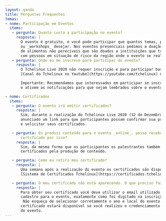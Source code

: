 ```yaml
---
layout: qanda
title: Perguntas Frequentes
temas:
- nome: Participação em Eventos
  items:
   - pergunta: Quanto custa a participação no evento?
     resposta: |
       O evento é gratuito, e você pode participar que quantos temas, palestras
       ou _workshops_ desejar. Nos eventos presenciais pedimos a doação de 2 Kg
       de alimentos não perecíveis que são doados a instituições que trabalham
       com pessoas em situação de risco da região onde o evento se realiza.
   - pergunta: Onde eu me inscrevo para participar do evento?
     resposta: |
       O Tchelinux Live 2020 não requer inscrição e para participar basta acessar o
       [Canal do Tchelinux no Youtube](https://youtube.com/tchelinux) no dia do evento.

       Importante: Recomendamos que interessados em participar se inscrevam no canal
       e ativem as notificações para que sejam lembrados sobre o evento.

- nome: Certificados
  items:
   - pergunta: O evento irá emitir certificados?
     resposta: |
       Sim, durante a realização do Tchelinux Live 2020 (12 de Dezembro) será
       anunciado um link para que participantes possam confirmar sua presença
       e solicitar seus certificados.

   - pergunta: Eu produzi conteúdo para o evento _online_, posso receber um
       certificado por isso?
     resposta: |
       Sim, da mesma forma que os participantes os palestrantes também receberão
       certificados pela produção de conteúdo.

   - pergunta: Como eu retiro meu certificado?
     resposta: |
       Uma semana após a realização do evento os certificados são disponibilizados no
       [Sistema de Certificados Tchelinux](https://certificados.tchelinux.org).

   - pergunta: O meu certificado não está aparecendo. O que preciso fazer?
     resposta: |
       Para obter seu certificado você deve utilizar o email utilizado no
       cadastro para o evento, exatamente como foi digitado na inscrição.
        Não esqueça de selecionar corretamente o ano e local do evento. Seu
       certificado estará disponível se você realizou o credenciamento no dia
       do evento.
---
```

